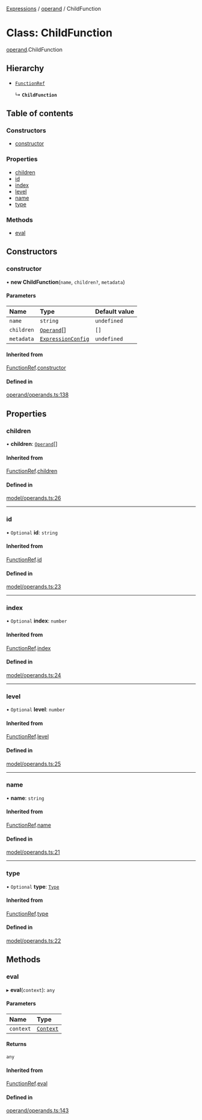 [Expressions](../README.md) / [operand](../modules/operand.md) / ChildFunction

# Class: ChildFunction

[operand](../modules/operand.md).ChildFunction

## Hierarchy

- [`FunctionRef`](operand.FunctionRef.md)

  ↳ **`ChildFunction`**

## Table of contents

### Constructors

- [constructor](operand.ChildFunction.md#constructor)

### Properties

- [children](operand.ChildFunction.md#children)
- [id](operand.ChildFunction.md#id)
- [index](operand.ChildFunction.md#index)
- [level](operand.ChildFunction.md#level)
- [name](operand.ChildFunction.md#name)
- [type](operand.ChildFunction.md#type)

### Methods

- [eval](operand.ChildFunction.md#eval)

## Constructors

### constructor

• **new ChildFunction**(`name`, `children?`, `metadata`)

#### Parameters

| Name | Type | Default value |
| :------ | :------ | :------ |
| `name` | `string` | `undefined` |
| `children` | [`Operand`](model.Operand.md)[] | `[]` |
| `metadata` | [`ExpressionConfig`](parser.ExpressionConfig.md) | `undefined` |

#### Inherited from

[FunctionRef](operand.FunctionRef.md).[constructor](operand.FunctionRef.md#constructor)

#### Defined in

[operand/operands.ts:138](https://github.com/FlavioLionelRita/js-expressions/blob/a373ee9/src/lib/operand/operands.ts#L138)

## Properties

### children

• **children**: [`Operand`](model.Operand.md)[]

#### Inherited from

[FunctionRef](operand.FunctionRef.md).[children](operand.FunctionRef.md#children)

#### Defined in

[model/operands.ts:26](https://github.com/FlavioLionelRita/js-expressions/blob/a373ee9/src/lib/model/operands.ts#L26)

___

### id

• `Optional` **id**: `string`

#### Inherited from

[FunctionRef](operand.FunctionRef.md).[id](operand.FunctionRef.md#id)

#### Defined in

[model/operands.ts:23](https://github.com/FlavioLionelRita/js-expressions/blob/a373ee9/src/lib/model/operands.ts#L23)

___

### index

• `Optional` **index**: `number`

#### Inherited from

[FunctionRef](operand.FunctionRef.md).[index](operand.FunctionRef.md#index)

#### Defined in

[model/operands.ts:24](https://github.com/FlavioLionelRita/js-expressions/blob/a373ee9/src/lib/model/operands.ts#L24)

___

### level

• `Optional` **level**: `number`

#### Inherited from

[FunctionRef](operand.FunctionRef.md).[level](operand.FunctionRef.md#level)

#### Defined in

[model/operands.ts:25](https://github.com/FlavioLionelRita/js-expressions/blob/a373ee9/src/lib/model/operands.ts#L25)

___

### name

• **name**: `string`

#### Inherited from

[FunctionRef](operand.FunctionRef.md).[name](operand.FunctionRef.md#name)

#### Defined in

[model/operands.ts:21](https://github.com/FlavioLionelRita/js-expressions/blob/a373ee9/src/lib/model/operands.ts#L21)

___

### type

• `Optional` **type**: [`Type`](../modules/model.md#type)

#### Inherited from

[FunctionRef](operand.FunctionRef.md).[type](operand.FunctionRef.md#type)

#### Defined in

[model/operands.ts:22](https://github.com/FlavioLionelRita/js-expressions/blob/a373ee9/src/lib/model/operands.ts#L22)

## Methods

### eval

▸ **eval**(`context`): `any`

#### Parameters

| Name | Type |
| :------ | :------ |
| `context` | [`Context`](model.Context.md) |

#### Returns

`any`

#### Inherited from

[FunctionRef](operand.FunctionRef.md).[eval](operand.FunctionRef.md#eval)

#### Defined in

[operand/operands.ts:143](https://github.com/FlavioLionelRita/js-expressions/blob/a373ee9/src/lib/operand/operands.ts#L143)
